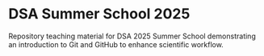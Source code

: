 # DSA Summer School 2025

Repository teaching material for DSA 2025 Summer School demonstrating an introduction to Git and GitHub to enhance scientific workflow.
